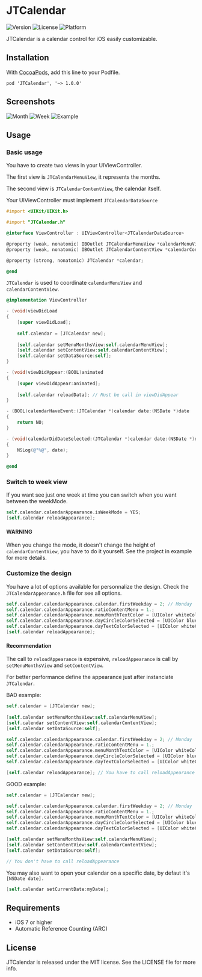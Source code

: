 JTCalendar
==========

![Version](https://img.shields.io/cocoapods/v/JTCalendar.svg)
![License](https://img.shields.io/cocoapods/l/JTCalendar.svg)
![Platform](https://img.shields.io/cocoapods/p/JTCalendar.svg)

JTCalendar is a calendar control for iOS easily customizable.

## Installation

With [CocoaPods](http://cocoapods.org/), add this line to your Podfile.

    pod 'JTCalendar', '~> 1.0.0'


## Screenshots

![Month](./Screens/month.png "Month View")
![Week](./Screens/week.png "Week View")
![Example](./Screens/example.png "Example View")

## Usage

### Basic usage

You have to create two views in your UIViewController.

The first view is `JTCalendarMenuView`, it represents the months.

The second view is `JTCalendarContentView`, the calendar itself.

Your UIViewController must implement `JTCalendarDataSource`

```objective-c
#import <UIKit/UIKit.h>

#import "JTCalendar.h"

@interface ViewController : UIViewController<JTCalendarDataSource>

@property (weak, nonatomic) IBOutlet JTCalendarMenuView *calendarMenuView;
@property (weak, nonatomic) IBOutlet JTCalendarContentView *calendarContentView;

@property (strong, nonatomic) JTCalendar *calendar;

@end
```

`JTCalendar` is used to coordinate `calendarMenuView` and `calendarContentView`.

```objective-c
@implementation ViewController

- (void)viewDidLoad
{
    [super viewDidLoad];
        
    self.calendar = [JTCalendar new];
    
    [self.calendar setMenuMonthsView:self.calendarMenuView];
    [self.calendar setContentView:self.calendarContentView];
    [self.calendar setDataSource:self];
}

- (void)viewDidAppear:(BOOL)animated
{
    [super viewDidAppear:animated];
    
    [self.calendar reloadData]; // Must be call in viewDidAppear
}

- (BOOL)calendarHaveEvent:(JTCalendar *)calendar date:(NSDate *)date
{
    return NO;
}

- (void)calendarDidDateSelected:(JTCalendar *)calendar date:(NSDate *)date
{
    NSLog(@"%@", date);
}

@end

```

### Switch to week view

If you want see just one week at time you can switch when you want between the weekMode.

```objective-c
self.calendar.calendarAppearance.isWeekMode = YES;
[self.calendar reloadAppearance];
```

#### WARNING

When you change the mode, it doesn't change the height of `calendarContentView`, you have to do it yourself.
See the project in example for more details.

### Customize the design

You have a lot of options available for personnalize the design.
Check the `JTCalendarAppearance.h` file for see all options.

```objective-c
self.calendar.calendarAppearance.calendar.firstWeekday = 2; // Monday
self.calendar.calendarAppearance.ratioContentMenu = 1.;
self.calendar.calendarAppearance.menuMonthTextColor = [UIColor whiteColor];
self.calendar.calendarAppearance.dayCircleColorSelected = [UIColor blueColor];
self.calendar.calendarAppearance.dayTextColorSelected = [UIColor whiteColor];
[self.calendar reloadAppearance];
```

#### Recommendation

The call to `reloadAppearance` is expensive, `reloadAppearance` is call by `setMenuMonthsView` and `setContentView`.

For better performance define the appearance just after instanciate `JTCalendar`.

BAD example:
```objective-c
self.calendar = [JTCalendar new];
    
[self.calendar setMenuMonthsView:self.calendarMenuView];
[self.calendar setContentView:self.calendarContentView];
[self.calendar setDataSource:self];

self.calendar.calendarAppearance.calendar.firstWeekday = 2; // Monday
self.calendar.calendarAppearance.ratioContentMenu = 1.;
self.calendar.calendarAppearance.menuMonthTextColor = [UIColor whiteColor];
self.calendar.calendarAppearance.dayCircleColorSelected = [UIColor blueColor];
self.calendar.calendarAppearance.dayTextColorSelected = [UIColor whiteColor];

[self.calendar reloadAppearance]; // You have to call reloadAppearance
```

GOOD example:
```objective-c
self.calendar = [JTCalendar new];

self.calendar.calendarAppearance.calendar.firstWeekday = 2; // Monday
self.calendar.calendarAppearance.ratioContentMenu = 1.;
self.calendar.calendarAppearance.menuMonthTextColor = [UIColor whiteColor];
self.calendar.calendarAppearance.dayCircleColorSelected = [UIColor blueColor];
self.calendar.calendarAppearance.dayTextColorSelected = [UIColor whiteColor];

[self.calendar setMenuMonthsView:self.calendarMenuView];
[self.calendar setContentView:self.calendarContentView];
[self.calendar setDataSource:self];

// You don't have to call reloadAppearance
```

You may also want to open your calendar on a specific date, by defaut it's `[NSDate date].`
```objective-c
[self.calendar setCurrentDate:myDate];
```

## Requirements

- iOS 7 or higher
- Automatic Reference Counting (ARC)

## License

JTCalendar is released under the MIT license. See the LICENSE file for more info.
